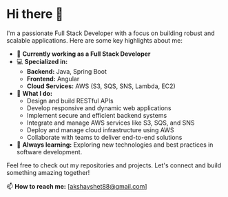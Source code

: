 # Hi there 👋

I'm a passionate Full Stack Developer with a focus on building robust and scalable applications. Here are some key highlights about me:

- 🔭 **Currently working as a Full Stack Developer**
- 💻 **Specialized in:** 
  - **Backend:** Java, Spring Boot
  - **Frontend:** Angular
  - **Cloud Services:** AWS (S3, SQS, SNS, Lambda, EC2)
- 🚀 **What I do:**
  - Design and build RESTful APIs
  - Develop responsive and dynamic web applications
  - Implement secure and efficient backend systems
  - Integrate and manage AWS services like S3, SQS, and SNS
  - Deploy and manage cloud infrastructure using AWS
  - Collaborate with teams to deliver end-to-end solutions
- 🌱 **Always learning:** Exploring new technologies and best practices in software development.

Feel free to check out my repositories and projects. Let's connect and build something amazing together!

📫 **How to reach me:** [akshayshet88@gmail.com]
